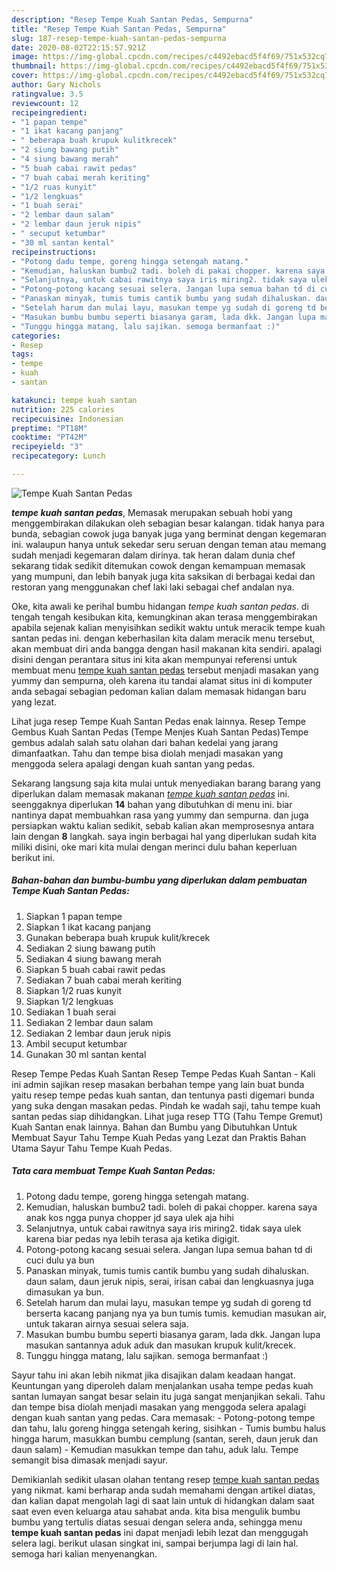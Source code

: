 ```yaml
---
description: "Resep Tempe Kuah Santan Pedas, Sempurna"
title: "Resep Tempe Kuah Santan Pedas, Sempurna"
slug: 187-resep-tempe-kuah-santan-pedas-sempurna
date: 2020-08-02T22:15:57.921Z
image: https://img-global.cpcdn.com/recipes/c4492ebacd5f4f69/751x532cq70/tempe-kuah-santan-pedas-foto-resep-utama.jpg
thumbnail: https://img-global.cpcdn.com/recipes/c4492ebacd5f4f69/751x532cq70/tempe-kuah-santan-pedas-foto-resep-utama.jpg
cover: https://img-global.cpcdn.com/recipes/c4492ebacd5f4f69/751x532cq70/tempe-kuah-santan-pedas-foto-resep-utama.jpg
author: Gary Nichols
ratingvalue: 3.5
reviewcount: 12
recipeingredient:
- "1 papan tempe"
- "1 ikat kacang panjang"
- " beberapa buah krupuk kulitkrecek"
- "2 siung bawang putih"
- "4 siung bawang merah"
- "5 buah cabai rawit pedas"
- "7 buah cabai merah keriting"
- "1/2 ruas kunyit"
- "1/2 lengkuas"
- "1 buah serai"
- "2 lembar daun salam"
- "2 lembar daun jeruk nipis"
- " secuput ketumbar"
- "30 ml santan kental"
recipeinstructions:
- "Potong dadu tempe, goreng hingga setengah matang."
- "Kemudian, haluskan bumbu2 tadi. boleh di pakai chopper. karena saya anak kos ngga punya chopper jd saya ulek aja hihi"
- "Selanjutnya, untuk cabai rawitnya saya iris miring2. tidak saya ulek karena biar pedas nya lebih terasa aja ketika digigit."
- "Potong-potong kacang sesuai selera. Jangan lupa semua bahan td di cuci dulu ya bun"
- "Panaskan minyak, tumis tumis cantik bumbu yang sudah dihaluskan. daun salam, daun jeruk nipis, serai, irisan cabai dan lengkuasnya juga dimasukan ya bun."
- "Setelah harum dan mulai layu, masukan tempe yg sudah di goreng td berserta kacang panjang nya ya bun tumis tumis. kemudian masukan air, untuk takaran airnya sesuai selera saja."
- "Masukan bumbu bumbu seperti biasanya garam, lada dkk. Jangan lupa masukan santannya aduk aduk dan masukan krupuk kulit/krecek."
- "Tunggu hingga matang, lalu sajikan. semoga bermanfaat :)"
categories:
- Resep
tags:
- tempe
- kuah
- santan

katakunci: tempe kuah santan 
nutrition: 225 calories
recipecuisine: Indonesian
preptime: "PT18M"
cooktime: "PT42M"
recipeyield: "3"
recipecategory: Lunch

---
```



![Tempe Kuah Santan Pedas](https://img-global.cpcdn.com/recipes/c4492ebacd5f4f69/751x532cq70/tempe-kuah-santan-pedas-foto-resep-utama.jpg)

<b><i>tempe kuah santan pedas</i></b>, Memasak merupakan sebuah hobi yang menggembirakan dilakukan oleh sebagian besar kalangan. tidak hanya para bunda, sebagian cowok juga banyak juga yang berminat dengan kegemaran ini. walaupun hanya untuk sekedar seru seruan dengan teman atau memang sudah menjadi kegemaran dalam dirinya. tak heran dalam dunia chef sekarang tidak sedikit ditemukan cowok dengan kemampuan memasak yang mumpuni, dan lebih banyak juga kita saksikan di berbagai kedai dan restoran yang menggunakan chef laki laki sebagai chef andalan nya.

Oke, kita awali ke perihal bumbu hidangan <i>tempe kuah santan pedas</i>. di tengah tengah kesibukan kita, kemungkinan akan terasa menggembirakan apabila sejenak kalian menyisihkan sedikit waktu untuk meracik tempe kuah santan pedas ini. dengan keberhasilan kita dalam meracik menu tersebut, akan membuat diri anda bangga dengan hasil makanan kita sendiri. apalagi disini dengan perantara situs ini kita akan mempunyai referensi untuk membuat menu <u>tempe kuah santan pedas</u> tersebut menjadi masakan yang yummy dan sempurna, oleh karena itu tandai alamat situs ini di komputer anda sebagai sebagian pedoman kalian dalam memasak hidangan baru yang lezat.

Lihat juga resep Tempe Kuah Santan Pedas enak lainnya. Resep Tempe Gembus Kuah Santan Pedas (Tempe Menjes Kuah Santan Pedas)Tempe gembus adalah salah satu olahan dari bahan kedelai yang jarang dimanfaatkan. Tahu dan tempe bisa diolah menjadi masakan yang menggoda selera apalagi dengan kuah santan yang pedas.


Sekarang langsung saja kita mulai untuk menyediakan barang barang yang diperlukan dalam memasak makanan <u><i>tempe kuah santan pedas</i></u> ini. seenggaknya diperlukan <b>14</b> bahan yang dibutuhkan di menu ini. biar nantinya dapat membuahkan rasa yang yummy dan sempurna. dan juga persiapkan waktu kalian sedikit, sebab kalian akan memprosesnya antara lain dengan <b>8</b> langkah. saya ingin berbagai hal yang diperlukan sudah kita miliki disini, oke mari kita mulai dengan merinci dulu bahan keperluan berikut ini.

<!--inarticleads1-->

##### Bahan-bahan dan bumbu-bumbu yang diperlukan dalam pembuatan Tempe Kuah Santan Pedas:

1. Siapkan 1 papan tempe
1. Siapkan 1 ikat kacang panjang
1. Gunakan  beberapa buah krupuk kulit/krecek
1. Sediakan 2 siung bawang putih
1. Sediakan 4 siung bawang merah
1. Siapkan 5 buah cabai rawit pedas
1. Sediakan 7 buah cabai merah keriting
1. Siapkan 1/2 ruas kunyit
1. Siapkan 1/2 lengkuas
1. Sediakan 1 buah serai
1. Sediakan 2 lembar daun salam
1. Sediakan 2 lembar daun jeruk nipis
1. Ambil  secuput ketumbar
1. Gunakan 30 ml santan kental


Resep Tempe Pedas Kuah Santan Resep Tempe Pedas Kuah Santan - Kali ini admin sajikan resep masakan berbahan tempe yang lain buat bunda yaitu resep tempe pedas kuah santan, dan tentunya pasti digemari bunda yang suka dengan masakan pedas. Pindah ke wadah saji, tahu tempe kuah santan pedas siap dihidangkan. Lihat juga resep TTG (Tahu Tempe Gremut) Kuah Santan enak lainnya. Bahan dan Bumbu yang Dibutuhkan Untuk Membuat Sayur Tahu Tempe Kuah Pedas yang Lezat dan Praktis Bahan Utama Sayur Tahu Tempe Kuah Pedas. 

<!--inarticleads2-->

##### Tata cara membuat Tempe Kuah Santan Pedas:

1. Potong dadu tempe, goreng hingga setengah matang.
1. Kemudian, haluskan bumbu2 tadi. boleh di pakai chopper. karena saya anak kos ngga punya chopper jd saya ulek aja hihi
1. Selanjutnya, untuk cabai rawitnya saya iris miring2. tidak saya ulek karena biar pedas nya lebih terasa aja ketika digigit.
1. Potong-potong kacang sesuai selera. Jangan lupa semua bahan td di cuci dulu ya bun
1. Panaskan minyak, tumis tumis cantik bumbu yang sudah dihaluskan. daun salam, daun jeruk nipis, serai, irisan cabai dan lengkuasnya juga dimasukan ya bun.
1. Setelah harum dan mulai layu, masukan tempe yg sudah di goreng td berserta kacang panjang nya ya bun tumis tumis. kemudian masukan air, untuk takaran airnya sesuai selera saja.
1. Masukan bumbu bumbu seperti biasanya garam, lada dkk. Jangan lupa masukan santannya aduk aduk dan masukan krupuk kulit/krecek.
1. Tunggu hingga matang, lalu sajikan. semoga bermanfaat :)


Sayur tahu ini akan lebih nikmat jika disajikan dalam keadaan hangat. Keuntungan yang diperoleh dalam menjalankan usaha tempe pedas kuah santan lumayan sangat besar selain itu juga sangat menjanjikan sekali. Tahu dan tempe bisa diolah menjadi masakan yang menggoda selera apalagi dengan kuah santan yang pedas. Cara memasak: - Potong-potong tempe dan tahu, lalu goreng hingga setengah kering, sisihkan - Tumis bumbu halus hingga harum, masukkan bumbu cemplung (santan, sereh, daun jeruk dan daun salam) - Kemudian masukkan tempe dan tahu, aduk lalu. Tempe semangit bisa dimasak menjadi sayur. 

Demikianlah sedikit ulasan olahan tentang resep <u>tempe kuah santan pedas</u> yang nikmat. kami berharap anda sudah memahami dengan artikel diatas, dan kalian dapat mengolah lagi di saat lain untuk di hidangkan dalam saat saat even even keluarga atau sahabat anda. kita bisa mengulik bumbu bumbu yang tertulis diatas sesuai dengan selera anda, sehingga menu <b>tempe kuah santan pedas</b> ini dapat menjadi lebih lezat dan menggugah selera lagi. berikut ulasan singkat ini, sampai berjumpa lagi di lain hal. semoga hari kalian menyenangkan.
